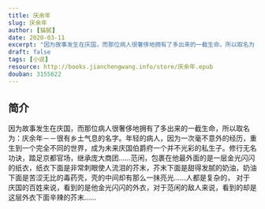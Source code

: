 ```yaml
---
title: 庆余年
slug: 庆余年
author: [猫腻]
date: 2020-03-11
excerpt: "因为故事发生在庆国，而那位病人很奢侈地拥有了多出来的一截生命，所以取名为：庆余年－－很有乡土气息的名字。"
draft: false
tags: [小说]
resource: http://books.jianchengwang.info/store/庆余年.epub
douban: 3155622
---
```


## 简介

因为故事发生在庆国，而那位病人很奢侈地拥有了多出来的一截生命，所以取名为：庆余年－－很有乡土气息的名字。年轻的病人，因为一次毫不意外的经历，重生到一个完全不同的世界，成为未来庆国伯爵府一个并不光彩的私生子。修行无名功诀，踏足京都官场，继承庞大商团……范闲，包裹在他最外面的是一层金光闪闪的纸衣，纸衣下面是非常刺眼使人流泪的芥末，芥末下面是甜得发腻的奶油，奶油下面是苦涩无比的毒药壳，壳的中间却有那么一抹亮光……人都是复杂的， 对于庆国的百姓来说，看到的是他金光闪闪的外衣，对于范闲的敌人来说，看到的却是这层外衣下面辛辣的芥末……

